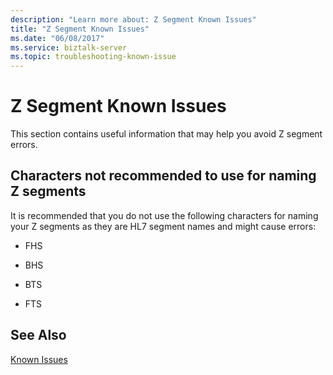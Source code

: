 ```yaml
---
description: "Learn more about: Z Segment Known Issues"
title: "Z Segment Known Issues"
ms.date: "06/08/2017"
ms.service: biztalk-server
ms.topic: troubleshooting-known-issue
---
```

# Z Segment Known Issues
This section contains useful information that may help you avoid Z segment errors.  
  
## Characters not recommended to use for naming Z segments  
 It is recommended that you do not use the following characters for naming your Z segments as they are HL7 segment names and might cause errors:  
  
-   FHS  
  
-   BHS  
  
-   BTS  
  
-   FTS  
  
## See Also  
 [Known Issues](../../adapters-and-accelerators/accelerator-hl7/known-issues1.md)
